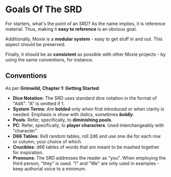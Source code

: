 # Goals Of The SRD

For starters, what's the point of an SRD? As the name implies, it is reference material. Thus, making it **easy to reference** is an obvious goal.

Additionally, Moxie is a **modular system** - easy to get stuff in and out. This aspect should be preserved.

Finally, it should be as **consistent** as possible with other Moxie projects - by using the same conventions, for instance.

## Conventions

As per **Grimwild, Chapter 1: Getting Started**:

- **Dice Notation**: The SRD uses standard dice notation in the format of "AdX". "A" is omitted if 1.
- **System Terms**: Are **bolded** only when first introduced or when clarity is needed. Emphasis is show with _italics_, sometimes **_boldly_**.
- **Pools**: Refer, specifically, to **diminishing pools**.
- **PC**: Refer, specifically, to **player characters**. Used interchangeably with "character".
- **D66 Tables**: 6x6 random tables, roll 2d6 and use one die for each row or column, your choice of which.
- **Crucibles**: d66 tables of words that are meant to be mashed together for inspiration.
- **Pronouns**: The SRD addresses the reader as "you". When employing the third person, "they" is used. "I" and "We" are only used in examples - keep authorial voice to a minimum.